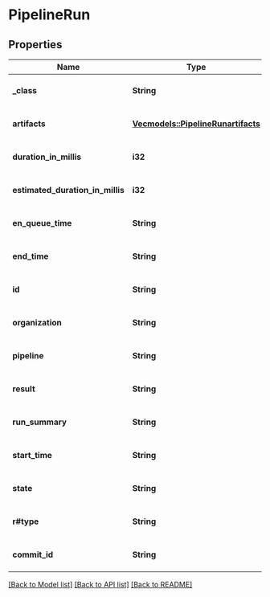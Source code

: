 # PipelineRun

## Properties
Name | Type | Description | Notes
------------ | ------------- | ------------- | -------------
**_class** | **String** |  | [optional] [default to None]
**artifacts** | [**Vec<models::PipelineRunartifacts>**](PipelineRunartifacts.md) |  | [optional] [default to None]
**duration_in_millis** | **i32** |  | [optional] [default to None]
**estimated_duration_in_millis** | **i32** |  | [optional] [default to None]
**en_queue_time** | **String** |  | [optional] [default to None]
**end_time** | **String** |  | [optional] [default to None]
**id** | **String** |  | [optional] [default to None]
**organization** | **String** |  | [optional] [default to None]
**pipeline** | **String** |  | [optional] [default to None]
**result** | **String** |  | [optional] [default to None]
**run_summary** | **String** |  | [optional] [default to None]
**start_time** | **String** |  | [optional] [default to None]
**state** | **String** |  | [optional] [default to None]
**r#type** | **String** |  | [optional] [default to None]
**commit_id** | **String** |  | [optional] [default to None]

[[Back to Model list]](../README.md#documentation-for-models) [[Back to API list]](../README.md#documentation-for-api-endpoints) [[Back to README]](../README.md)


